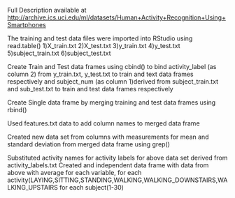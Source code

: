 Full Description available at 
http://archive.ics.uci.edu/ml/datasets/Human+Activity+Recognition+Using+Smartphones

The training and test data files were imported into RStudio using read.table()
	1)X_train.txt
	2)X_test.txt
	3)y_train.txt
	4)y_test.txt
	5)subject_train.txt
	6)subject_test.txt

 Create Train and Test data frames using cbind() to bind activity_label (as column 2) from y_train.txt, y_test.txt to train and text data frames respectively and subject_num (as column 1)derived from subject_train.txt and sub_test.txt to train and test data frames respectively

Create Single data frame by merging training and test data frames using rbind()

Used features.txt data to add column names to merged data frame

Created new data set from columns with measurements for mean and standard deviation from merged data frame using grep() 

Substituted activity names for activity labels for above data set derived from activity_labels.txt
Created and independent data frame with data from above with average for each variable, for each activity(LAYING,SITTING,STANDING,WALKING,WALKING_DOWNSTAIRS,WALKING_UPSTAIRS for each subject(1-30)
